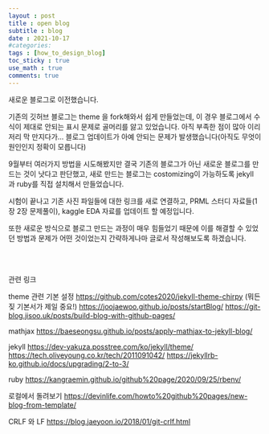 ```yaml
---
layout : post
title : open blog
subtitle : blog
date : 2021-10-17
#categories:
tags : [how_to_design_blog]
toc_sticky : true
use_math : true
comments: true
---
```



새로운 블로그로 이전했습니다.

기존의 깃허브 블로그는 theme 을 fork해와서 쉽게 만들었는데, 이 경우 블로그에서 수식이 제대로 안되는 표시 문제로 골머리를 앓고 있었습니다. 아직 부족한 점이 많아 이리저리 막 만지다가... 블로그 업데이트가 아예 안되는 문제가 발생했습니다(아직도 무엇이 원인인지 정확이 모릅니다)

9월부터 여러가지 방법을 시도해봤지만 결국 기존의 블로그가 아닌 새로운 블로그를 만드는 것이 낫다고 판단했고, 새로 만드는 블로그는 costomizing이 가능하도록 jekyll 과 ruby를 직접 설치해서 만들었습니다.

시험이 끝나고 기존 사진 파일들에 대한 링크를 새로 연결하고, PRML 스터디 자료들(1장 2장 문제풀이), kaggle EDA 자료를 업데이트 할 예정입니다.

또한 새로운 방식으로 블로그 만드는 과정이 매우 힘들었기 때문에 이를 해결할 수 있었던 방법과 문제가 어떤 것이었는지 간략하게나마 글로서 작성해보도록 하겠습니다.

<br>
<br>

관련 링크

theme 관련 기본 설정 
https://github.com/cotes2020/jekyll-theme-chirpy (뭐든짖 기본서가 제일 중요!)
https://joojaewoo.github.io/posts/startBlog/
https://git-blog.jisoo.uk/posts/build-blog-with-github-pages/


mathjax
https://baeseongsu.github.io/posts/apply-mathjax-to-jekyll-blog/



jekyll
https://dev-yakuza.posstree.com/ko/jekyll/theme/
https://tech.oliveyoung.co.kr/tech/2011091042/
https://jekyllrb-ko.github.io/docs/upgrading/2-to-3/


ruby
https://kangraemin.github.io/github%20page/2020/09/25/rbenv/ 


로컬에서 돌려보기
https://devinlife.com/howto%20github%20pages/new-blog-from-template/

CRLF 와 LF
https://blog.jaeyoon.io/2018/01/git-crlf.html
